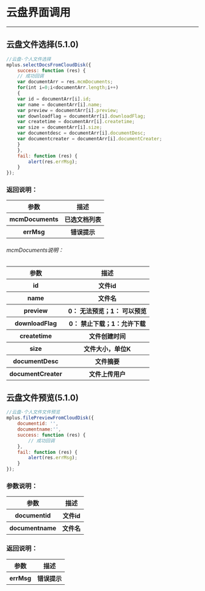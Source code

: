 # 云盘界面调用

---
<h2 id="cid_0">云盘文件选择(5.1.0)</h2>

```JavaScript
//云盘-个人文件选择
mplus.selectDocsFromCloudDisk({
    success: function (res) {
    // 成功回调
    var documentArr = res.mcmDocuments;
    for(int i=0;i<documentArr.length;i++)
    {
    var id = documentArr[i].id;
    var name = documentArr[i].name; 
    var preview = documentArr[i].preview;
    var downloadflag = documentArr[i].downloadFlag;
    var createtime = documentArr[i].createtime;
    var size = documentArr[i].size;
    var documentdesc = documentArr[i].documentDesc;
    var documentcreater = documentArr[i].documentCreater;
    }
    },
    fail: function (res) {
        alert(res.errMsg);
    }
});

```
### 返回说明：

<table>
  <tr>
    <th>参数</th>
    <th>描述</th>
  </tr>
  <tr>
    <th>mcmDocuments</th>
    <th>已选文档列表</th>
  </tr>
  <tr>
    <th>errMsg</th>
    <th>错误提示</th>
  </tr>
</table>

###### mcmDocuments说明：

<table>
  <tr>
    <th>参数</th>
    <th>描述</th>
  </tr>
  <tr>
    <th>id</th>
    <th>文件id</th>
  </tr>
  <tr>
  <th>name</th>
    <th>文件名</th>
  </tr>
  <tr>
    <th>preview</th>
    <th>0： 无法预览；1： 可以预览</th>
  </tr>
    <tr>
    <th>downloadFlag</th>
    <th>0： 禁止下载；1：允许下载</th>
  </tr>
  <tr>
    <th>createtime</th>
    <th>文件创建时间</th>
  </tr>
  <tr>
    <th>size</th>
    <th>文件大小，单位K</th>
  </tr>
  <tr>
    <th>documentDesc</th>
    <th>文件摘要</th>
  </tr>
  <tr>
    <th>documentCreater</th>
    <th>文件上传用户</th>
  </tr>
</table>

<h2 id="cid_0">云盘文件预览(5.1.0)</h2>

```JavaScript
//云盘-个人文件文件预览
mplus.filePreviewFromCloudDisk({
    documentid: '', 
    documentname:'', 
    success: function (res) {
      	// 成功回调
    },
    fail: function (res) {
        alert(res.errMsg);
    }
});

```
### 参数说明：

<table>
  <tr>
    <th>参数</th>
    <th>描述</th>
  </tr>
  <tr>
    <th>documentid</th>
    <th>文件id</th>
  </tr>
  <tr>
    <th>documentname</th>
    <th>文件名</th>
  </tr>
</table>

### 返回说明：

<table>
  <tr>
    <th>参数</th>
    <th>描述</th>
  </tr>
  <tr>
    <th>errMsg</th>
    <th>错误提示</th>
  </tr>
</table>